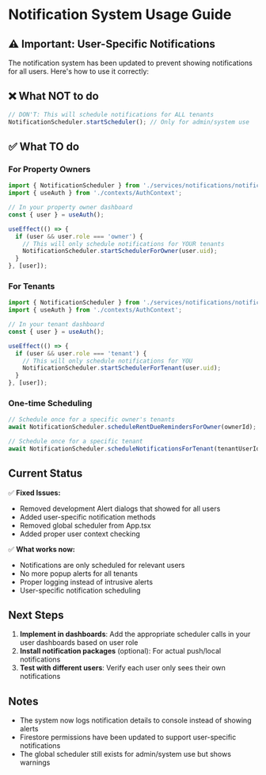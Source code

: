 # Notification System Usage Guide

## ⚠️ Important: User-Specific Notifications

The notification system has been updated to prevent showing notifications for all users. Here's how to use it correctly:

## ❌ What NOT to do

```typescript
// DON'T: This will schedule notifications for ALL tenants
NotificationScheduler.startScheduler(); // Only for admin/system use
```

## ✅ What TO do

### For Property Owners
```typescript
import { NotificationScheduler } from './services/notifications/notificationScheduler';
import { useAuth } from './contexts/AuthContext';

// In your property owner dashboard
const { user } = useAuth();

useEffect(() => {
  if (user && user.role === 'owner') {
    // This will only schedule notifications for YOUR tenants
    NotificationScheduler.startSchedulerForOwner(user.uid);
  }
}, [user]);
```

### For Tenants
```typescript
import { NotificationScheduler } from './services/notifications/notificationScheduler';
import { useAuth } from './contexts/AuthContext';

// In your tenant dashboard
const { user } = useAuth();

useEffect(() => {
  if (user && user.role === 'tenant') {
    // This will only schedule notifications for YOU
    NotificationScheduler.startSchedulerForTenant(user.uid);
  }
}, [user]);
```

### One-time Scheduling
```typescript
// Schedule once for a specific owner's tenants
await NotificationScheduler.scheduleRentDueRemindersForOwner(ownerId);

// Schedule once for a specific tenant
await NotificationScheduler.scheduleNotificationsForTenant(tenantUserId);
```

## Current Status

✅ **Fixed Issues:**
- Removed development Alert dialogs that showed for all users
- Added user-specific notification methods
- Removed global scheduler from App.tsx
- Added proper user context checking

✅ **What works now:**
- Notifications are only scheduled for relevant users
- No more popup alerts for all tenants
- Proper logging instead of intrusive alerts
- User-specific notification scheduling

## Next Steps

1. **Implement in dashboards**: Add the appropriate scheduler calls in your user dashboards based on user role
2. **Install notification packages** (optional): For actual push/local notifications
3. **Test with different users**: Verify each user only sees their own notifications

## Notes

- The system now logs notification details to console instead of showing alerts
- Firestore permissions have been updated to support user-specific notifications
- The global scheduler still exists for admin/system use but shows warnings
